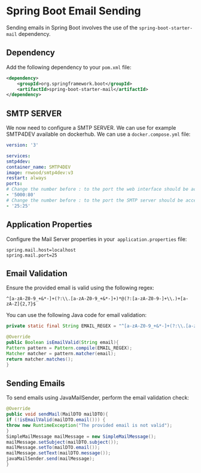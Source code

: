 # Spring Boot Email Sending

Sending emails in Spring Boot involves the use of the `spring-boot-starter-mail` dependency.

## Dependency

Add the following dependency to your `pom.xml` file:

```xml
<dependency>
    <groupId>org.springframework.boot</groupId>
    <artifactId>spring-boot-starter-mail</artifactId>
</dependency>
````

## SMTP SERVER
We now need to configure a SMTP SERVER. We can use for example SMTP4DEV available on dockerhub.
We can use a `docker.compose.yml` file:

```yml
version: '3'

services:
smtp4dev:
container_name: SMTP4DEV
image: rnwood/smtp4dev:v3
restart: always
ports:
# Change the number before : to the port the web interface should be accessible on
- '5000:80'
# Change the number before : to the port the SMTP server should be accessible on
- '25:25'
```

## Application Properties

Configure the Mail Server properties in your` application.properties` file:

```properties
spring.mail.host=localhost
spring.mail.port=25
```

## Email Validation
Ensure the provided email is valid using the following regex:

`^[a-zA-Z0-9_+&*-]+(?:\\.[a-zA-Z0-9_+&*-]+)*@(?:[a-zA-Z0-9-]+\\.)+[a-zA-Z]{2,7}$`

You can use the following Java code for email validation:

```java
private static final String EMAIL_REGEX = "^[a-zA-Z0-9_+&*-]+(?:\\.[a-zA-Z0-9_+&*-]+)*@(?:[a-zA-Z0-9-]+\\.)+[a-zA-Z]{2,7}$";

@Override
public Boolean isEmailValid(String email){
Pattern pattern = Pattern.compile(EMAIL_REGEX);
Matcher matcher = pattern.matcher(email);
return matcher.matches();
}
```

## Sending Emails

To send emails using JavaMailSender, perform the email validation check:

```java
@Override
public void sendMail(MailDTO mailDTO){
if (!isEmailValid(mailDTO.email())) {
throw new RuntimeException("The provided email is not valid");
}
SimpleMailMessage mailMessage = new SimpleMailMessage();
mailMessage.setSubject(mailDTO.subject());
mailMessage.setTo(mailDTO.email());
mailMessage.setText(mailDTO.message());
javaMailSender.send(mailMessage);
}
```